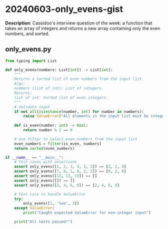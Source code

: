 # 20240603-only_evens-gist

**Description**: Cassidoo's interview question of the week: a function that takes an array of integers and returns a new array containing only the even numbers, and sorted.

## only_evens.py

```Python
from typing import List

def only_evens(numbers: List[int]) -> List[int]:
    """
    Returns a sorted list of even numbers from the input list.
    Args:
    numbers (list of int): List of integers.
    Returns:
    list of int: Sorted list of even integers.
    """
    # Validate input
    if not all(isinstance(number, int) for number in numbers):
        raise ValueError("All elements in the input list must be integers")
    
    def is_even(number: int) -> bool:
        return number % 2 == 0

    # Use filter to select even numbers from the input list
    even_numbers = filter(is_even, numbers)
    return sorted(even_numbers)

if __name__ == "__main__":
    # Test cases with assertions
    assert only_evens([1, 2, 3, 4, 5, 2]) == [2, 2, 4]
    assert only_evens([7, 8, 1, 0, 2, 5]) == [0, 2, 8]
    assert only_evens([11, 13, 15]) == []
    assert only_evens([]) == []
    assert only_evens([2, 4, 6, 8]) == [2, 4, 6, 8]

    # Test case to handle ValueError
    try:
        only_evens([1, 'two', 3])
    except ValueError:
        print("Caught expected ValueError for non-integer input")

    print("All tests passed!")

```